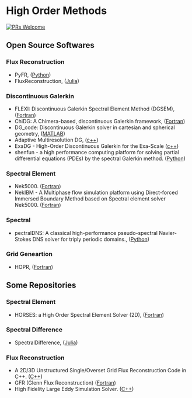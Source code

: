 # High Order Methods

[![PRs Welcome](https://img.shields.io/badge/PRs-welcome-brightgreen.svg?style=flat-square)](http://makeapullrequest.com)


## Open Source Softwares

### Flux Reconstruction
* PyFR, ([Python](https://github.com/PyFR/PyFR))
* FluxReconstruction, ([Julia](https://github.com/vavrines/FluxReconstruction.jl))

### Discontinuous Galerkin
* FLEXI: Discontinuous Galerkin Spectral Element Method (DGSEM), ([Fortran](https://github.com/flexi-framework/flexi))
* ChiDG: A Chimera-based, discontinuous Galerkin framework, ([Fortran](https://github.com/nwukie/ChiDG))
* DG_code: Discontinuous Galerkin solver in cartesian and spherical geometry, ([MATLAB](https://github.com/nickdisca/DG_code))
* Adaptive Multiresolution DG, ([c++](https://github.com/JuntaoHuang/adaptive-multiresolution-DG))
* ExaDG - High-Order Discontinuous Galerkin for the Exa-Scale ([c++](https://github.com/exadg/exadg))
* shenfun - a high performance computing platform for solving partial differential equations (PDEs) by the spectral Galerkin method. ([Python](https://github.com/spectralDNS/shenfun))

### Spectral Element
* Nek5000. ([Fortran](https://github.com/Nek5000/Nek5000))
* NekIBM -  A Multiphase flow simulation platform using Direct-forced Immersed Boundary Method based on Spectral element solver Nek5000. ([Fortran](https://github.com/YunchaoYang/NekIBM))

### Spectral
* pectralDNS: A classical high-performance pseudo-spectral Navier-Stokes DNS solver for triply periodic domains., ([Python](https://github.com/spectralDNS/spectralDNS))

### Grid Geneartion
* HOPR, ([Fortran](https://github.com/flexi-framework/hopr))


## Some Repositories

### Spectral Element
* HORSES: a High Order Spectral Element Solver (2D), ([Fortran](https://github.com/horsescfd/HORSES2D))

### Spectral Difference
* SpectralDifference, ([Julia](https://github.com/HTofi/SpectralDifference.jl))

### Flux Reconstruction
* A 2D/3D Unstructured Single/Overset Grid Flux Reconstruction Code in C++. ([C++](https://github.com/JacobCrabill/FlurryPP))
* GFR (Glenn Flux Reconstruction) ([Fortran](https://github.com/nasa/GFR))
* High Fidelity Large Eddy Simulation Solver. ([C++](https://github.com/HiFiLES/HiFiLES-solver))

